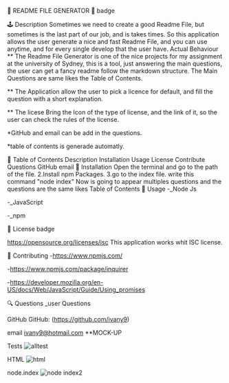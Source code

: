 🥇 README FILE GENERATOR 🥇
badge

🕹️ Description
    Sometimes we need to create a good Readme File, but sometimes  is the last part of our job, and is takes times.
     So this application allows the user generate a nice and fast Readme File, and you can use anytime, and for every single            develop
     that the user have.
Actual Behaviour
** The Readme File Generator is one of the nice projects for my assignment at the university of Sydney, this is a tool, just answering the main questions, the user can get a fancy readme follow the markdown structure. The Main Questions are same likes the Table of Contents.

** The Application allow the user to pick a licence for default, and fill the question with a short explanation.

** The licese Bring the Icon of the type of license, and the link of it, so the user can check the rules of the license.

*GitHub and email can be add in the questions.

*table of contents is generade automatly.

🎫 Table of Contents
Description
Installation
Usage
License
Contribute
Questions
GitHub
email
🔌 Installation
Open the terminal and go to the path of the file. 2.Install npm Packages. 3.go to the index file.
write this command "node index"
Now is going to appear multiples questions and the questions are the same likes Table of Contents
🌂 Usage
-_Node Js

-_JavaScript

-_npm

🎎 License
badge

 https://opensource.org/licenses/isc
This application works whit ISC license.

🎎 Contributing
-https://www.npmjs.com/

-https://www.npmjs.com/package/inquirer

-https://developer.mozilla.org/en-US/docs/Web/JavaScript/Guide/Using_promises

🔍 Questions
_user Questions

GitHub
GitHub: (https://github.com/ivany9)

email
 ivany9@hotmail.com
**MOCK-UP

   Tests
   ![alltest](https://user-images.githubusercontent.com/83906297/128635000-6e8e06e3-8b87-4b96-9548-a592834fd2be.gif)
     
   HTML
   ![html](https://user-images.githubusercontent.com/83906297/128635015-e50dc471-1a66-4c0e-a548-b744f5c3a14a.gif)
     
   node.index
  ![node index2](https://user-images.githubusercontent.com/83906297/128635119-15fdbab4-2c04-4368-92a8-0e7590943e53.gif)


